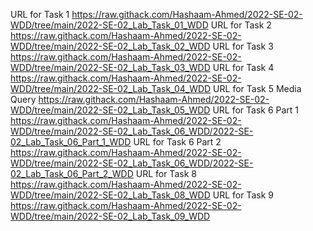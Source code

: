 URL for Task 1 
https://raw.githack.com/Hashaam-Ahmed/2022-SE-02-WDD/tree/main/2022-SE-02_Lab_Task_01_WDD
URL for Task 2
https://raw.githack.com/Hashaam-Ahmed/2022-SE-02-WDD/tree/main/2022-SE-02_Lab_Task_02_WDD
URL for Task 3
https://raw.githack.com/Hashaam-Ahmed/2022-SE-02-WDD/tree/main/2022-SE-02_Lab_Task_03_WDD
URL for Task 4
https://raw.githack.com/Hashaam-Ahmed/2022-SE-02-WDD/tree/main/2022-SE-02_Lab_Task_04_WDD
URL for Task 5 Media Query
https://raw.githack.com/Hashaam-Ahmed/2022-SE-02-WDD/tree/main/2022-SE-02_Lab_Task_05_WDD
URL for Task 6 Part 1
https://raw.githack.com/Hashaam-Ahmed/2022-SE-02-WDD/tree/main/2022-SE-02_Lab_Task_06_WDD/2022-SE-02_Lab_Task_06_Part_1_WDD
URL for Task 6 Part 2
https://raw.githack.com/Hashaam-Ahmed/2022-SE-02-WDD/tree/main/2022-SE-02_Lab_Task_06_WDD/2022-SE-02_Lab_Task_06_Part_2_WDD
URL for Task 8
https://raw.githack.com/Hashaam-Ahmed/2022-SE-02-WDD/tree/main/2022-SE-02_Lab_Task_08_WDD
URL for Task 9
https://raw.githack.com/Hashaam-Ahmed/2022-SE-02-WDD/tree/main/2022-SE-02_Lab_Task_09_WDD
